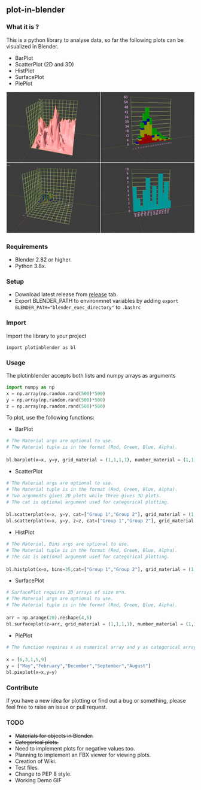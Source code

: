 ## plot-in-blender
### What it is ?
This is a python library to analyse data, so far the following plots can be visualized in Blender. 
- BarPlot
- ScatterPlot (2D and 3D)
- HistPlot
- SurfacePlot
- PiePlot

<p align="center"><img src="https://raw.githubusercontent.com/hazilMohamed/data-visualization-using-blender/master/res/screenshots/3D-Plots.jpg"></p>

### Requirements
- Blender 2.82 or higher.
- Python 3.8x.

### Setup
- Download latest release from <a href="https://github.com/HazilMohamed/plot-in-blender/releases">release</a> tab.
- Export BLENDER_PATH to environmnet variables by adding
  <code>export BLENDER_PATH="blender_exec_directory"</code> to <code>.bashrc</code>


### Import
Import the library to your project
```shell
import plotinblender as bl
```

### Usage
The plotinblender accepts both lists and numpy arrays as arguments
```python
import numpy as np
x = np.array(np.random.rand(500)*500)
y = np.array(np.random.rand(500)*500)
z = np.array(np.random.rand(500)*500)
```
To plot, use the following functions:
- BarPlot
```python
# The Material args are optional to use.
# The Material tuple is in the format (Red, Green, Blue, Alpha).

bl.barplot(x=x, y=y, grid_material = (1,1,1,1), number_material = (1,1,1,1), bar_material = (1,0,0,1))
```
- ScatterPlot
```python
# The Material args are optional to use.
# The Material tuple is in the format (Red, Green, Blue, Alpha).
# Two arguments gives 2D plots while Three gives 3D plots.
# The cat is optional argument used for categorical plotting.

bl.scatterplot(x=x, y=y, cat=["Group 1","Group 2"], grid_material = (1,1,1,1), number_material = (1,1,1,1))
bl.scatterplot(x=x, y=y, z=z, cat=["Group 1","Group 2"], grid_material = (1,1,1,1), number_material = (1,1,1,1))
```
- HistPlot
```python
# The Material, Bins args are optional to use.
# The Material tuple is in the format (Red, Green, Blue, Alpha).
# The cat is optional argument used for categorical plotting.

bl.histplot(x=x, bins=35,cat=["Group 1","Group 2"], grid_material = (1,1,1,1), number_material = (1,1,1,1))
```
- SurfacePlot
```python
# SurfacePlot requires 2D arrays of size m*n.
# The Material args are optional to use.
# The Material tuple is in the format (Red, Green, Blue, Alpha).

arr = np.arange(20).reshape(4,5)
bl.surfaceplot(z=arr, grid_material = (1,1,1,1), number_material = (1,1,1,1))
```
- PiePlot
```python
# The function requires x as numerical array and y as categorical array.

x = [6,3,1,5,9]
y = ["May","February","December","September","August"]
bl.pieplot(x=x,y=y)
```
### Contribute
If you have a new idea for plotting or find out a bug or something, please feel free to raise an issue or pull request.

### TODO
- ~~Materials for objects in Blender.~~
- ~~Categorical plots.~~
- Need to implement plots for negative values too.
- Planning to implement an FBX viewer for viewing plots.
- Creation of Wiki.
- Test files.
- Change to PEP 8 style.
- Working Demo GIF

